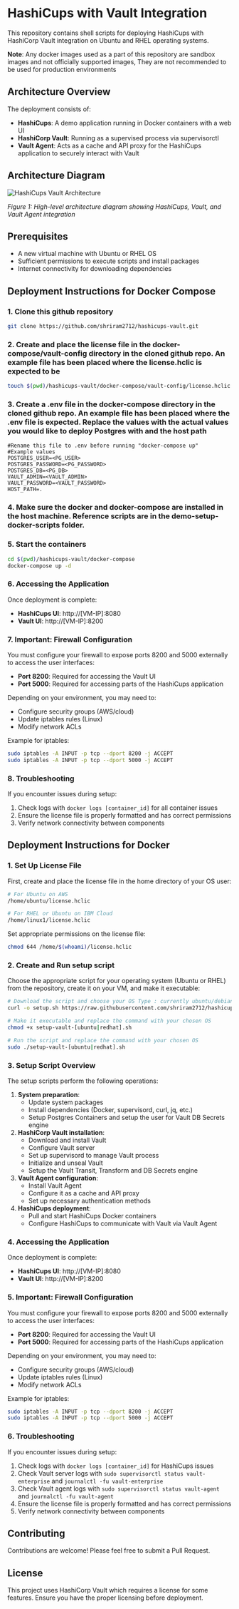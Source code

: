 # HashiCups with Vault Integration

This repository contains shell scripts for deploying HashiCups with HashiCorp Vault integration on Ubuntu and RHEL operating systems.

**Note**: Any docker images used as a part of this repository are sandbox images and not officially supported images, They are not recommended to be used for production environments

## Architecture Overview

The deployment consists of:

- **HashiCups**: A demo application running in Docker containers with a web UI
- **HashiCorp Vault**: Running as a supervised process via supervisorctl
- **Vault Agent**: Acts as a cache and API proxy for the HashiCups application to securely interact with Vault

## Architecture Diagram

![HashiCups Vault Architecture](./images/reference-architecture.png)

*Figure 1: High-level architecture diagram showing HashiCups, Vault, and Vault Agent integration*

## Prerequisites

- A new virtual machine with Ubuntu or RHEL OS
- Sufficient permissions to execute scripts and install packages
- Internet connectivity for downloading dependencies

## Deployment Instructions for Docker Compose

### 1. Clone this github repository

```bash
git clone https://github.com/shriram2712/hashicups-vault.git
```

### 2. Create and place the license file in the docker-compose/vault-config directory in the cloned github repo. An example file has been placed where the license.hclic is expected to be

```bash
touch $(pwd)/hashicups-vault/docker-compose/vault-config/license.hclic
```

### 3. Create a .env file in the docker-compose directory in the cloned github repo. An example file has been placed where the .env file is expected. Replace the values with the actual values you would like to deploy Postgres with and the host path

```
#Rename this file to .env before running "docker-compose up"
#Example values
POSTGRES_USER=<PG_USER>
POSTGRES_PASSWORD=<PG_PASSWORD>
POSTGRES_DB=<PG_DB>
VAULT_ADMIN=<VAULT_ADMIN>
VAULT_PASSWORD=<VAULT_PASSWORD>
HOST_PATH=.
```

### 4. Make sure the docker and docker-compose are installed in the host machine. Reference scripts are in the demo-setup-docker-scripts folder.

### 5. Start the containers

```bash
cd $(pwd)/hashicups-vault/docker-compose
docker-compose up -d
```

### 6. Accessing the Application

Once deployment is complete:
* **HashiCups UI**: http://[VM-IP]:8080
* **Vault UI**: http://[VM-IP]:8200

### 7. Important: Firewall Configuration

You must configure your firewall to expose ports 8200 and 5000 externally to access the user interfaces:
* **Port 8200**: Required for accessing the Vault UI
* **Port 5000**: Required for accessing parts of the HashiCups application

Depending on your environment, you may need to:
* Configure security groups (AWS/cloud)
* Update iptables rules (Linux)
* Modify network ACLs

Example for iptables:

```bash
sudo iptables -A INPUT -p tcp --dport 8200 -j ACCEPT
sudo iptables -A INPUT -p tcp --dport 5000 -j ACCEPT
```

### 8. Troubleshooting

If you encounter issues during setup:
1. Check logs with `docker logs [container_id]` for all container issues 
2. Ensure the license file is properly formatted and has correct permissions
3. Verify network connectivity between components


## Deployment Instructions for Docker

### 1. Set Up License File

First, create and place the license file in the home directory of your OS user:

```bash
# For Ubuntu on AWS
/home/ubuntu/license.hclic

# For RHEL or Ubuntu on IBM Cloud
/home/linux1/license.hclic
```

Set appropriate permissions on the license file:

```bash
chmod 644 /home/$(whoami)/license.hclic
```

### 2. Create and Run setup script

Choose the appropriate script for your operating system (Ubuntu or RHEL) from the repository, create it on your VM, and make it executable:

```bash
# Download the script and choose your OS Type : currently ubuntu/debian and redhat/centos are supported
curl -o setup.sh https://raw.githubusercontent.com/shriram2712/hashicups-vault/main/demo-setup-docker-scripts/setup-vault-[ubuntu|redhat].sh

# Make it executable and replace the command with your chosen OS
chmod +x setup-vault-[ubuntu|redhat].sh

# Run the script and replace the command with your chosen OS
sudo ./setup-vault-[ubuntu|redhat].sh
```

### 3. Setup Script Overview

The setup scripts perform the following operations:

1. **System preparation**:
   * Update system packages
   * Install dependencies (Docker, supervisord, curl, jq, etc.)
   * Setup Postgres Containers and setup the user for Vault DB Secrets engine
2. **HashiCorp Vault installation**:
   * Download and install Vault
   * Configure Vault server
   * Set up supervisord to manage Vault process
   * Initialize and unseal Vault
   * Setup the Vault Transit, Transform and DB Secrets engine
3. **Vault Agent configuration**:
   * Install Vault Agent
   * Configure it as a cache and API proxy
   * Set up necessary authentication methods
4. **HashiCups deployment**:
   * Pull and start HashiCups Docker containers
   * Configure HashiCups to communicate with Vault via Vault Agent

### 4. Accessing the Application

Once deployment is complete:
* **HashiCups UI**: http://[VM-IP]:8080
* **Vault UI**: http://[VM-IP]:8200

### 5. Important: Firewall Configuration

You must configure your firewall to expose ports 8200 and 5000 externally to access the user interfaces:
* **Port 8200**: Required for accessing the Vault UI
* **Port 5000**: Required for accessing parts of the HashiCups application

Depending on your environment, you may need to:
* Configure security groups (AWS/cloud)
* Update iptables rules (Linux)
* Modify network ACLs

Example for iptables:

```bash
sudo iptables -A INPUT -p tcp --dport 8200 -j ACCEPT
sudo iptables -A INPUT -p tcp --dport 5000 -j ACCEPT
```

### 6. Troubleshooting

If you encounter issues during setup:
1. Check logs with `docker logs [container_id]` for HashiCups issues
2. Check Vault server logs with `sudo supervisorctl status vault-enterprise` and `journalctl -fu vault-enterprise`
3. Check Vault agent logs with `sudo supervisorctl status vault-agent` and `journalctl -fu vault-agent`
4. Ensure the license file is properly formatted and has correct permissions
5. Verify network connectivity between components

## Contributing

Contributions are welcome! Please feel free to submit a Pull Request.

## License

This project uses HashiCorp Vault which requires a license for some features. Ensure you have the proper licensing before deployment.
